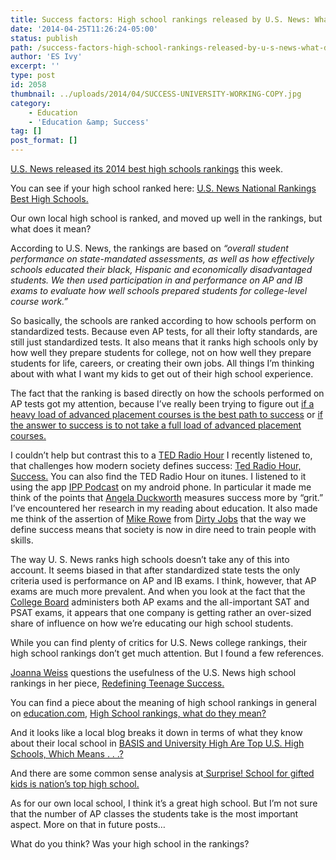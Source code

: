 ```yaml
---
title: Success factors: High school rankings released by U.S. News: What do they mean?
date: '2014-04-25T11:26:24-05:00'
status: publish
path: /success-factors-high-school-rankings-released-by-u-s-news-what-does-it-mean
author: 'ES Ivy'
excerpt: ''
type: post
id: 2058
thumbnail: ../uploads/2014/04/SUCCESS-UNIVERSITY-WORKING-COPY.jpg
category:
    - Education
    - 'Education &amp; Success'
tag: []
post_format: []
---
```

[U.S. News released its 2014 best high schools rankings](http://www.usnews.com/education/best-high-schools/articles/2014/04/22/us-news-releases-2014-best-high-schools-rankings "high school rankings") this week.

You can see if your high school ranked here: [U.S. News National Rankings Best High Schools.](http://www.usnews.com/education/best-high-schools/national-rankings)

Our own local high school is ranked, and moved up well in the rankings, but what does it mean?

According to U.S. News, the rankings are based on *“overall student performance on state-mandated assessments, as well as how effectively schools educated their black, Hispanic and economically disadvantaged students. We then used participation in and performance on AP and IB exams to evaluate how well schools prepared students for college-level course work.”*

So basically, the schools are ranked according to how schools perform on standardized tests. Because even AP tests, for all their lofty standards, are still just standardized tests. It also means that it ranks high schools only by how well they prepare students for college, not on how well they prepare students for life, careers, or creating their own jobs. All things I’m thinking about with what I want my kids to get out of their high school experience.

The fact that the ranking is based directly on how the schools performed on AP tests got my attention, because I’ve really been trying to figure out [if a heavy load of advanced placement courses is the best path to success](http://192.168.1.34:4945/?p=1919) or [if the answer to success is to not take a full load of advanced placement courses.](http://192.168.1.34:4945/?p=1920)

I couldn’t help but contrast this to a [TED Radio Hour](http://www.npr.org/programs/ted-radio-hour/) I recently listened to, that challenges how modern society defines success: [Ted Radio Hour, Success.](http://www.npr.org/2013/10/25/240777690/success) You can also find the TED Radio Hour on itunes. I listened to it using the app [IPP Podcast](https://play.google.com/store/apps/details?id=com.itunestoppodcastplayer.app) on my android phone. In particular it made me think of the points that [Angela Duckworth](https://sites.sas.upenn.edu/duckworth) measures success more by “grit.” I’ve encountered her research in my reading about education. It also made me think of the assertion of [Mike Rowe](http://mikerowe.com/) from [Dirty Jobs](http://www.discovery.com/tv-shows/dirty-jobs) that the way we define success means that society is now in dire need to train people with skills.

The way U. S. News ranks high schools doesn’t take any of this into account. It seems biased in that after standardized state tests the only criteria used is performance on AP and IB exams. I think, however, that AP exams are much more prevalent. And when you look at the fact that the [College Board](https://apstudent.collegeboard.org/home) administers both AP exams and the all-important SAT and PSAT exams, it appears that one company is getting rather an over-sized share of influence on how we’re educating our high school students.

While you can find plenty of critics for U.S. News college rankings, their high school rankings don’t get much attention. But I found a few references.

[Joanna Weiss](http://joannaweiss.net/) questions the usefulness of the U.S. News high school rankings in her piece, [Redefining Teenage Success.](http://www.bostonglobe.com/opinion/2014/04/24/ending-high-school-achievement-arms-race/Vp0d1aX4t5scyHhG1knUII/story.html)

You can find a piece about the meaning of high school rankings in general on [education.com](education.com), [High School rankings, what do they mean?](http://www.education.com/magazine/article/High_School_Rankings/)

And it looks like a local blog breaks it down in terms of what they know about their local school in [BASIS and University High Are Top U.S. High Schools, Which Means . . .?](http://www.tucsonweekly.com/TheRange/archives/2014/04/23/basis-and-university-high-are-top-us-high-schools-which-means)

And there are some common sense analysis at[ Surprise! School for gifted kids is nation’s top high school.](http://blog.sfgate.com/education/2014/04/23/surprise-school-for-gifted-kids-is-nations-top-high-school/#22724101=0)

As for our own local school, I think it’s a great high school. But I’m not sure that the number of AP classes the students take is the most important aspect. More on that in future posts…

What do you think? Was your high school in the rankings?